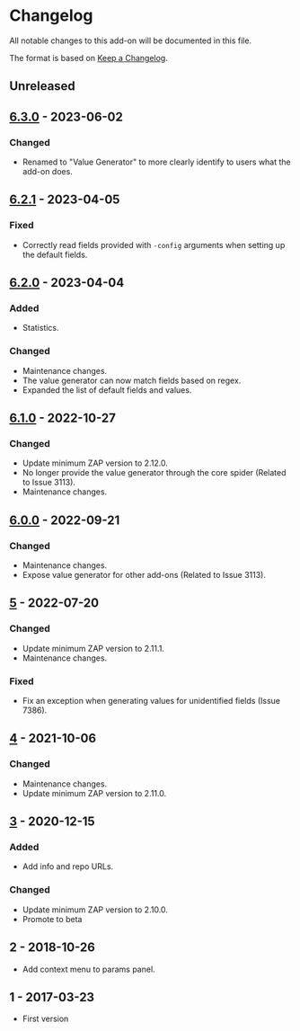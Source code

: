 # Changelog
All notable changes to this add-on will be documented in this file.

The format is based on [Keep a Changelog](https://keepachangelog.com/en/1.0.0/).

## Unreleased


## [6.3.0] - 2023-06-02
### Changed
- Renamed to "Value Generator" to more clearly identify to users what the add-on does.

## [6.2.1] - 2023-04-05
### Fixed
- Correctly read fields provided with `-config` arguments when setting up the default fields.

## [6.2.0] - 2023-04-04
### Added
- Statistics.

### Changed
- Maintenance changes.
- The value generator can now match fields based on regex.
- Expanded the list of default fields and values.

## [6.1.0] - 2022-10-27
### Changed
- Update minimum ZAP version to 2.12.0.
- No longer provide the value generator through the core spider (Related to Issue 3113).
- Maintenance changes.


## [6.0.0] - 2022-09-21
### Changed
- Maintenance changes.
- Expose value generator for other add-ons (Related to Issue 3113).

## [5] - 2022-07-20
### Changed
- Update minimum ZAP version to 2.11.1.
- Maintenance changes.

### Fixed
- Fix an exception when generating values for unidentified fields (Issue 7386).

## [4] - 2021-10-06
### Changed
- Maintenance changes.
- Update minimum ZAP version to 2.11.0.

## [3] - 2020-12-15
### Added
- Add info and repo URLs.

### Changed
- Update minimum ZAP version to 2.10.0.
- Promote to beta

## 2 - 2018-10-26

- Add context menu to params panel.

## 1 - 2017-03-23

- First version

[6.3.0]: https://github.com/zaproxy/zap-extensions/releases/formhandler-v6.3.0
[6.2.1]: https://github.com/zaproxy/zap-extensions/releases/formhandler-v6.2.1
[6.2.0]: https://github.com/zaproxy/zap-extensions/releases/formhandler-v6.2.0
[6.1.0]: https://github.com/zaproxy/zap-extensions/releases/formhandler-v6.1.0
[6.0.0]: https://github.com/zaproxy/zap-extensions/releases/formhandler-v6.0.0
[5]: https://github.com/zaproxy/zap-extensions/releases/formhandler-v5
[4]: https://github.com/zaproxy/zap-extensions/releases/formhandler-v4
[3]: https://github.com/zaproxy/zap-extensions/releases/formhandler-v3
